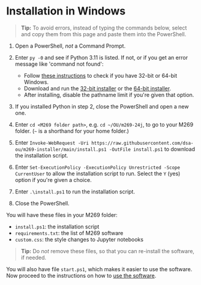 # Installation in Windows

> **Tip:** To avoid errors, instead of typing the commands below,
> select and copy them from this page and paste them into the PowerShell.

1. Open a PowerShell, *not* a Command Prompt.

2. Enter `py -0` and see if Python 3.11 is listed. If not, or
   if you get an error message like 'command not found':
   - Follow [these instructions](https://support.microsoft.com/en-us/windows/which-version-of-windows-operating-system-am-i-running-628bec99-476a-2c13-5296-9dd081cdd808)
     to check if you have 32-bit or 64-bit Windows.
   - Download and run the
     [32-bit installer](https://www.python.org/ftp/python/3.11.9/python-3.11.9.exe) or the
     [64-bit installer](https://www.python.org/ftp/python/3.11.9/python-3.11.9-amd64.exe).
   - After installing, disable the pathname limit if you're given that option.

3. If you installed Python in step 2, close the PowerShell and open a new one.

4. Enter `cd <M269 folder path>`, e.g. `cd ~/OU/m269-24j`,
   to go to your M269 folder. (`~` is a shorthand for your home folder.)

5. Enter `Invoke-WebRequest -Uri https://raw.githubusercontent.com/dsa-ou/m269-installer/main/install.ps1 -OutFile install.ps1`
   to download the installation script.

6. Enter `Set-ExecutionPolicy -ExecutionPolicy Unrestricted -Scope CurrentUser`
   to allow the installation script to run.
   Select the `Y` (yes) option if you're given a choice.

7. Enter `.\install.ps1` to run the installation script.

8. Close the PowerShell.

You will have these files in your M269 folder:
- `install.ps1`: the installation script
- `requirements.txt`: the list of M269 software
- `custom.css`: the style changes to Jupyter notebooks

> **Tip:** Do _not_ remove these files, so that
> you can re-install the software, if needed.

You will also have file `start.ps1`, which makes it easier to use the software.
Now proceed to the instructions on how to [use the software](usage.md).